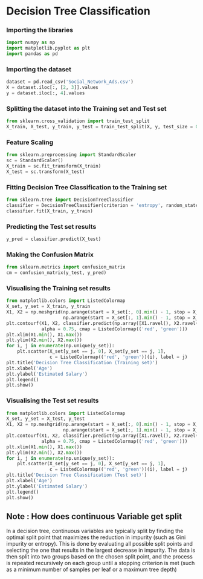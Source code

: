 # Decision Tree Classification

### Importing the libraries
```python
import numpy as np
import matplotlib.pyplot as plt
import pandas as pd
```

### Importing the dataset
```python
dataset = pd.read_csv('Social_Network_Ads.csv')
X = dataset.iloc[:, [2, 3]].values
y = dataset.iloc[:, 4].values
```
### Splitting the dataset into the Training set and Test set
```python
from sklearn.cross_validation import train_test_split
X_train, X_test, y_train, y_test = train_test_split(X, y, test_size = 0.25, random_state = 0)
```

### Feature Scaling
```python
from sklearn.preprocessing import StandardScaler
sc = StandardScaler()
X_train = sc.fit_transform(X_train)
X_test = sc.transform(X_test)
```
### Fitting Decision Tree Classification to the Training set
```python
from sklearn.tree import DecisionTreeClassifier
classifier = DecisionTreeClassifier(criterion = 'entropy', random_state = 0)
classifier.fit(X_train, y_train)
```
### Predicting the Test set results
```python
y_pred = classifier.predict(X_test)
```
### Making the Confusion Matrix
```python
from sklearn.metrics import confusion_matrix
cm = confusion_matrix(y_test, y_pred)
```
### Visualising the Training set results
```python
from matplotlib.colors import ListedColormap
X_set, y_set = X_train, y_train
X1, X2 = np.meshgrid(np.arange(start = X_set[:, 0].min() - 1, stop = X_set[:, 0].max() + 1, step = 0.01),
                     np.arange(start = X_set[:, 1].min() - 1, stop = X_set[:, 1].max() + 1, step = 0.01))
plt.contourf(X1, X2, classifier.predict(np.array([X1.ravel(), X2.ravel()]).T).reshape(X1.shape),
             alpha = 0.75, cmap = ListedColormap(('red', 'green')))
plt.xlim(X1.min(), X1.max())
plt.ylim(X2.min(), X2.max())
for i, j in enumerate(np.unique(y_set)):
    plt.scatter(X_set[y_set == j, 0], X_set[y_set == j, 1],
                c = ListedColormap(('red', 'green'))(i), label = j)
plt.title('Decision Tree Classification (Training set)')
plt.xlabel('Age')
plt.ylabel('Estimated Salary')
plt.legend()
plt.show()
```
### Visualising the Test set results
```python
from matplotlib.colors import ListedColormap
X_set, y_set = X_test, y_test
X1, X2 = np.meshgrid(np.arange(start = X_set[:, 0].min() - 1, stop = X_set[:, 0].max() + 1, step = 0.01),
                     np.arange(start = X_set[:, 1].min() - 1, stop = X_set[:, 1].max() + 1, step = 0.01))
plt.contourf(X1, X2, classifier.predict(np.array([X1.ravel(), X2.ravel()]).T).reshape(X1.shape),
             alpha = 0.75, cmap = ListedColormap(('red', 'green')))
plt.xlim(X1.min(), X1.max())
plt.ylim(X2.min(), X2.max())
for i, j in enumerate(np.unique(y_set)):
    plt.scatter(X_set[y_set == j, 0], X_set[y_set == j, 1],
                c = ListedColormap(('red', 'green'))(i), label = j)
plt.title('Decision Tree Classification (Test set)')
plt.xlabel('Age')
plt.ylabel('Estimated Salary')
plt.legend()
plt.show()
```





## Note : How does continuous Variable get split

In a decision tree, continuous variables are typically split by finding the optimal split point that maximizes the reduction in impurity (such as Gini impurity or entropy). This is done by evaluating all possible split points and selecting the one that results in the largest decrease in impurity. The data is then split into two groups based on the chosen split point, and the process is repeated recursively on each group until a stopping criterion is met (such as a minimum number of samples per leaf or a maximum tree depth)
